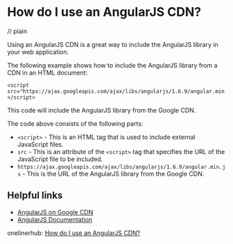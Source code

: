 # How do I use an AngularJS CDN?
// plain

Using an AngularJS CDN is a great way to include the AngularJS library in your web application.

The following example shows how to include the AngularJS library from a CDN in an HTML document:

```
<script src="https://ajax.googleapis.com/ajax/libs/angularjs/1.6.9/angular.min.js"></script>
```

This code will include the AngularJS library from the Google CDN.

The code above consists of the following parts:

* `<script>` - This is an HTML tag that is used to include external JavaScript files.
* `src` - This is an attribute of the `<script>` tag that specifies the URL of the JavaScript file to be included.
* `https://ajax.googleapis.com/ajax/libs/angularjs/1.6.9/angular.min.js` - This is the URL of the AngularJS library from the Google CDN.

## Helpful links

* [AngularJS on Google CDN](https://developers.google.com/speed/libraries/#angularjs)
* [AngularJS Documentation](https://docs.angularjs.org/guide)

onelinerhub: [How do I use an AngularJS CDN?](https://onelinerhub.com/angularjs/how-do-i-use-an-angularjs-cdn)
